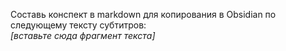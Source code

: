Составь конспект в markdown для копирования в Obsidian по следующему тексту субтитров:  
_[вставьте сюда фрагмент текста]_